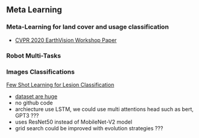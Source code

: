 ## Meta Learning

### Meta-Learning for land cover and usage classification
* [CVPR	2020	EarthVision	Workshop Paper](https://openaccess.thecvf.com/CVPR2022_workshops/EarthVision)

### Robot Multi-Tasks
### Images Classifications
[Few Shot Learning for Lesion Classification](http://cs330.stanford.edu/fall2020/projects2020/CS330_Surya_Narayanan_Oussama_Fadil_Sandra_Ha.pdf)
* [dataset are huge](https://github.com/viggin/DeepLesion_manual_test_set)
* no github code
* archiecture use LSTM, we could use multi attentions head such as bert, GPT3 ???
* uses ResNet50 instead of MobileNet-V2 model
* grid search could be improved with evolution strategies ???
